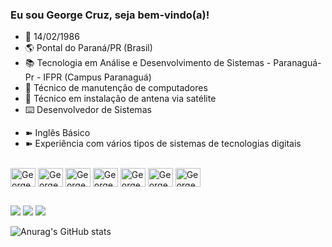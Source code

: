 ### Eu sou George Cruz, seja bem-vindo(a)!

- 👯 14/02/1986
- 🌎 Pontal do Paraná/PR (Brasil)
- 📚 Tecnologia em Análise e Desenvolvimento de Sistemas - Paranaguá-Pr - IFPR (Campus Paranaguá)
- 🔧 Técnico de manutenção de computadores
- 🔧 Técnico em instalação de antena via satélite
- ⌨️ Desenvolvedor de Sistemas

</div>

- ➽ Inglês Básico
- ➽ Experiência com vários tipos de sistemas de tecnologias digitais
  
<div style="display: inline_block"><br>
  <img align="center" alt="GeorgeCruzX-Canva" height="30" width="40" src="https://cdn.jsdelivr.net/gh/devicons/devicon/icons/canva/canva-original.svg" />
  <img align="center" alt="GeorgeCruzX-Bootstrap" height="30" width="40" src="https://cdn.jsdelivr.net/gh/devicons/devicon/icons/bootstrap/bootstrap-original.svg" />
  <img align="center" alt="GeorgeCruzX-Atom" height="30" width="40" src="https://cdn.jsdelivr.net/gh/devicons/devicon/icons/atom/atom-original.svg" />
  <img align="center" alt="GeorgeCruzX-Apple" height="30" width="40" src="https://cdn.jsdelivr.net/gh/devicons/devicon/icons/apple/apple-original.svg" />
  <img align="center" alt="GeorgeCruzX-Android" height="30" width="40" src="https://cdn.jsdelivr.net/gh/devicons/devicon/icons/android/android-original.svg" />
  <img align="center" alt="GeorgeCruzX-C" height="30" width="40" src="https://cdn.jsdelivr.net/gh/devicons/devicon/icons/c/c-original.svg" />
  <img align="center" alt="GeorgeCruzX-Apache" height="30" width="40"src="https://cdn.jsdelivr.net/gh/devicons/devicon/icons/apache/apache-original.svg" />
          
</div>
  
  ##
 
<div> 
  <a href="https://www.instagram.com/george___cruz/" target="_blank"><img src="https://img.shields.io/badge/-Instagram-%23E4405F?style=for-the-badge&logo=instagram&logoColor=white" target="_blank"></a>
  <a href = "mailto:gvelosocruz@gmail.com"><img src="https://img.shields.io/badge/-Gmail-%23333?style=for-the-badge&logo=gmail&logoColor=white" target="_blank"></a>
  <a href="https://www.linkedin.com/in/george-lincon-veloso-cruz-56a838224/" target="_blank"><img src="https://img.shields.io/badge/-LinkedIn-%230077B5?style=for-the-badge&logo=linkedin&logoColor=white" target="_blank"></a> 

![Anurag's GitHub stats](https://github-readme-stats.vercel.app/api?username=anuraghazra&theme=dark&show_icons=true)
